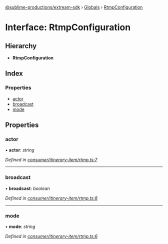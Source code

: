 [@sublime-productions/extream-sdk](../README.md) › [Globals](../globals.md) › [RtmpConfiguration](rtmpconfiguration.md)

# Interface: RtmpConfiguration

## Hierarchy

* **RtmpConfiguration**

## Index

### Properties

* [actor](rtmpconfiguration.md#actor)
* [broadcast](rtmpconfiguration.md#broadcast)
* [mode](rtmpconfiguration.md#mode)

## Properties

###  actor

• **actor**: *string*

*Defined in [consumer/itinerary-item/rtmp.ts:7](https://github.com/Extream-SaaS/ex-sdk/blob/dd0fa1a/src/consumer/itinerary-item/rtmp.ts#L7)*

___

###  broadcast

• **broadcast**: *boolean*

*Defined in [consumer/itinerary-item/rtmp.ts:8](https://github.com/Extream-SaaS/ex-sdk/blob/dd0fa1a/src/consumer/itinerary-item/rtmp.ts#L8)*

___

###  mode

• **mode**: *string*

*Defined in [consumer/itinerary-item/rtmp.ts:6](https://github.com/Extream-SaaS/ex-sdk/blob/dd0fa1a/src/consumer/itinerary-item/rtmp.ts#L6)*
